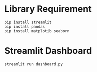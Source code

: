 # Library Requirement
```
pip install streamlit
pip install pandas
pip install matplotib seaborn
```

# Streamlit Dashboard
```
streamlit run dashboard.py
```
